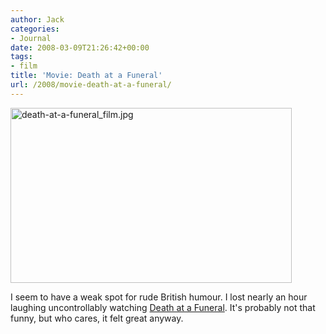 ```yaml
---
author: Jack
categories:
- Journal
date: 2008-03-09T21:26:42+00:00
tags:
- film
title: 'Movie: Death at a Funeral'
url: /2008/movie-death-at-a-funeral/
---
```


<img src="https://www.baty.net/files/death-at-a-funeral_film.jpg" alt="death-at-a-funeral_film.jpg" border="0" width="450" height="280" />

I seem to have a weak spot for rude British humour. I lost nearly an hour laughing uncontrollably watching [Death at a Funeral][1]. It's probably not that funny, but who cares, it felt great anyway.

 [1]: http://www.rottentomatoes.com/m/death_at_a_funeral/